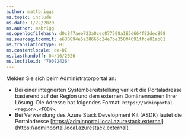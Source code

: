 ```yaml
---
author: mattbriggs
ms.topic: include
ms.date: 1/22/2020
ms.author: mabrigg
ms.openlocfilehash: d0c8f7aee723a0cec877508a185d664f82dec898
ms.sourcegitcommit: a630894e5a38666c24e7be350f4691ffce81ab81
ms.translationtype: HT
ms.contentlocale: de-DE
ms.lasthandoff: 04/16/2020
ms.locfileid: "79082426"
---
```

Melden Sie sich beim Administratorportal an:

* Bei einer integrierten Systembereitstellung variiert die Portaladresse basierend auf der Region und dem externen Domänennamen Ihrer Lösung. Die Adresse hat folgendes Format: `https://adminportal.<region>.<FQDN>`.
* Bei Verwendung des Azure Stack Development Kit (ASDK) lautet die Portaladresse [https://adminportal.local.azurestack.external](https://adminportal.local.azurestack.external).